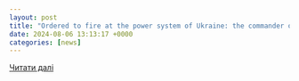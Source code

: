```yaml
---
layout: post
title: "Ordered to fire at the power system of Ukraine: the commander of the Aviation Regiment of the Russian Federation was declared suspicious | УНН"
date: 2024-08-06 13:13:17 +0000
categories: [news]
---
```


[Читати далі](https://unn.ua/en/news/ordered-to-fire-at-the-power-system-of-ukraine-the-commander-of-the-aviation-regiment-of-the-russian-federation-was-declared-suspicious)
